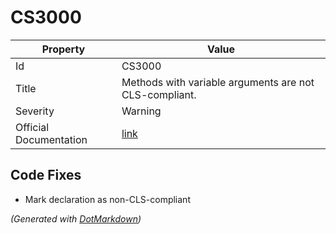 # CS3000

| Property               | Value                                                             |
| ---------------------- | ----------------------------------------------------------------- |
| Id                     | CS3000                                                            |
| Title                  | Methods with variable arguments are not CLS\-compliant\.          |
| Severity               | Warning                                                           |
| Official Documentation | [link](http://docs.microsoft.com/en-us/dotnet/csharp/misc/cs3000) |

## Code Fixes

* Mark declaration as non\-CLS\-compliant

*\(Generated with [DotMarkdown](http://github.com/JosefPihrt/DotMarkdown)\)*